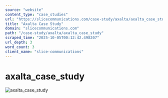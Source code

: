 ```yaml
---
source: "website"
content_type: "case_studies"
url: "https://slicecommunications.com/case-study/axalta/axalta_case_study"
title: "Axalta Case Study"
domain: "slicecommunications.com"
path: "/case-study/axalta/axalta_case_study"
scraped_time: "2025-10-05T00:12:42.498207"
url_depth: 3
word_count: 3
client_name: "slice-communications"
---
```


# axalta_case_study

![axalta_case_study](https://slicecommunications.com/wp-content/uploads/2018/02/axalta_case_study-pdf-232x300.jpg)
